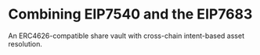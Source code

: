 # Combining EIP7540 and the EIP7683
An ERC4626-compatible share vault with cross-chain intent-based asset resolution.
